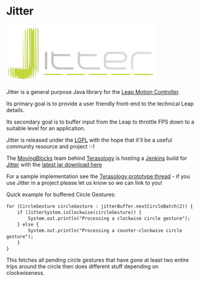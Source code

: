 Jitter
======

![Jitter](jitterlogo.png "Jitter")

Jitter is a general purpose Java library for the [Leap Motion Controller](http://leapmotion.com/).

Its primary goal is to provide a user friendly front-end to the technical Leap details.

Its secondary goal is to buffer input from the Leap to throttle FPS down to a suitable level for an application.

Jitter is released under the [LGPL](http://www.gnu.org/copyleft/lesser.html) with the hope that it'll be a useful community resource and project :-)

The [MovingBlocks](https://github.com/movingblocks) team behind [Terasology](http://terasology.org) is hosting a [Jenkins](http://jenkins.movingblocks.net) build for [Jitter](http://jenkins.movingblocks.net/job/Jitter/) with the [latest jar download here](http://jenkins.movingblocks.net/job/Jitter/lastSuccessfulBuild/artifact/build/libs/jitter.jar)

For a sample implementation see the [Terasology prototype thread](http://forum.movingblocks.net/threads/leap-motion-controller.707/) - if you use Jitter in a project please let us know so we can link to you!

Quick example for buffered Circle Gestures:

    for (CircleGesture circleGesture : jitterBuffer.nextCircleBatch(2)) {
        if (JitterSystem.isClockwise(circleGesture)) {
            System.out.println("Processing a clockwise circle gesture");
        } else {
            System.out.println("Processing a counter-clockwise circle gesture");
        }
    }

This fetches all pending circle gestures that have gone at least two entire trips around the circle then does different stuff depending on clockwiseness.